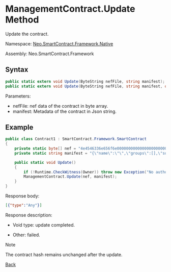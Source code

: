 # ManagementContract.Update Method

Update the contract.

Namespace: [Neo.SmartContract.Framework.Native](../../native.md)

Assembly: Neo.SmartContract.Framework

## Syntax

```c#
public static extern void Update(ByteString nefFile, string manifest);
public static extern void Update(ByteString nefFile, string manifest, object data = null);
```

Parameters:

- nefFile: nef data of the contract in byte array.
- manifest: Metadata of the contract in Json string.

## Example

```c#
public class Contract1 : SmartContract.Framework.SmartContract
{
    private static byte[] nef = "4e4546336e656f6e00000000000000000000000000000000000000000000000000000000332e302e302e30000000000000000000000000000000000000000000000000000211407060ba5f".HexToBytes();
    private static string manifest = "{\"name\":\"\",\"groups\":[],\"supportedstandards\":[],\"abi\":{\"methods\":[{\"name\":\"update\",\"parameters\":[],\"offset\":0,\"returntype\":\"Any\",\"safe\":false}],\"events\":[]},\"permissions\":[{\"contract\":\"*\",\"methods\":\"*\"}],\"trusts\":[],\"extra\":null}";

    public static void Update()
    {
        if (!Runtime.CheckWitness(Owner)) throw new Exception("No authorization.");
        ManagementContract.Update(nef, manifest);
    }
}
```

Response body:

```json
[{"type":"Any"}]
```

Response description:

- Void type: update completed.

- Other: failed.

> [!Note] 
>
> The contract hash remains unchanged after the update.

[Back](../ContractManagement.md)